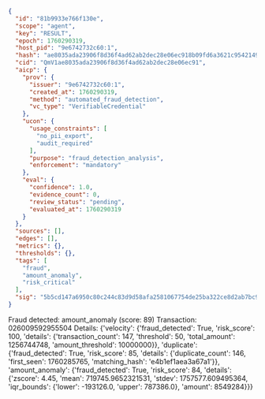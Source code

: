 ```json
{
  "id": "81b9933e766f130e",
  "scope": "agent",
  "key": "RESULT",
  "epoch": 1760290319,
  "host_pid": "9e6742732c60:1",
  "hash": "ae8035ada23906f8d36f4ad62ab2dec28e06ec918b09fd6a3621c9542149ae35",
  "cid": "QmV1ae8035ada23906f8d36f4ad62ab2dec28e06ec91",
  "aicp": {
    "prov": {
      "issuer": "9e6742732c60:1",
      "created_at": 1760290319,
      "method": "automated_fraud_detection",
      "vc_type": "VerifiableCredential"
    },
    "ucon": {
      "usage_constraints": [
        "no_pii_export",
        "audit_required"
      ],
      "purpose": "fraud_detection_analysis",
      "enforcement": "mandatory"
    },
    "eval": {
      "confidence": 1.0,
      "evidence_count": 0,
      "review_status": "pending",
      "evaluated_at": 1760290319
    }
  },
  "sources": [],
  "edges": [],
  "metrics": {},
  "thresholds": {},
  "tags": [
    "fraud",
    "amount_anomaly",
    "risk_critical"
  ],
  "sig": "5b5cd147a6950c80c244c83d9d58afa2581067754de25ba322ce8d2ab7bc9e69"
}
```

Fraud detected: amount_anomaly (score: 89)
Transaction: 026009592955504
Details: {'velocity': {'fraud_detected': True, 'risk_score': 100, 'details': {'transaction_count': 147, 'threshold': 50, 'total_amount': 1256744748, 'amount_threshold': 10000000}}, 'duplicate': {'fraud_detected': True, 'risk_score': 85, 'details': {'duplicate_count': 146, 'first_seen': 1760285765, 'matching_hash': 'e4b1ef1aea3a67a1'}}, 'amount_anomaly': {'fraud_detected': True, 'risk_score': 84, 'details': {'zscore': 4.45, 'mean': 719745.9652321531, 'stdev': 1757577.609495364, 'iqr_bounds': {'lower': -193126.0, 'upper': 787386.0}, 'amount': 8549284}}}